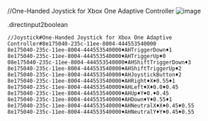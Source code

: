 //One-Handed Joystick for Xbox One Adaptive Controller
![image](https://github.com/OpenMacroInput/ShareFile_directinput2boolean/assets/99685407/c447ae62-547a-4f8c-b312-e62c76f32f1a)


.directinput2boolean
```
//Joystick#One-Handed Joystick for Xbox One Adaptive Controller#8e175040-235c-11ee-8004-444553540000
8e175040-235c-11ee-8004-444553540000♦AHTriggerDown♦1
8e175040-235c-11ee-8004-444553540000♦AHTriggerUp♦0
08e175040-235c-11ee-8004-444553540000♦AHShiftTriggerDown♦3
8e175040-235c-11ee-8004-444553540000♦AHShiftTriggerUp♦2
8e175040-235c-11ee-8004-444553540000♦AHJoystickButton♦2
8e175040-235c-11ee-8004-444553540000♦AHRight♦X♦0.55♦1
8e175040-235c-11ee-8004-444553540000♦AHLeft♦X♦0.0♦0.45
8e175040-235c-11ee-8004-444553540000♦AHUp♦Y♦0.♦0.45
8e175040-235c-11ee-8004-444553540000♦AHDown♦Y♦0.55♦1
8e175040-235c-11ee-8004-444553540000♦AHNeutralX♦X♦0.45♦0.55
8e175040-235c-11ee-8004-444553540000♦AHNeutralY♦Y♦0.45♦0.55

```
